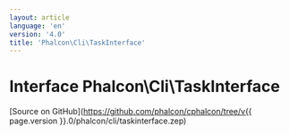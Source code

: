 ```yaml
---
layout: article
language: 'en'
version: '4.0'
title: 'Phalcon\Cli\TaskInterface'
---
```

# Interface **Phalcon\Cli\TaskInterface**

[Source on GitHub](https://github.com/phalcon/cphalcon/tree/v{{ page.version }}.0/phalcon/cli/taskinterface.zep)

